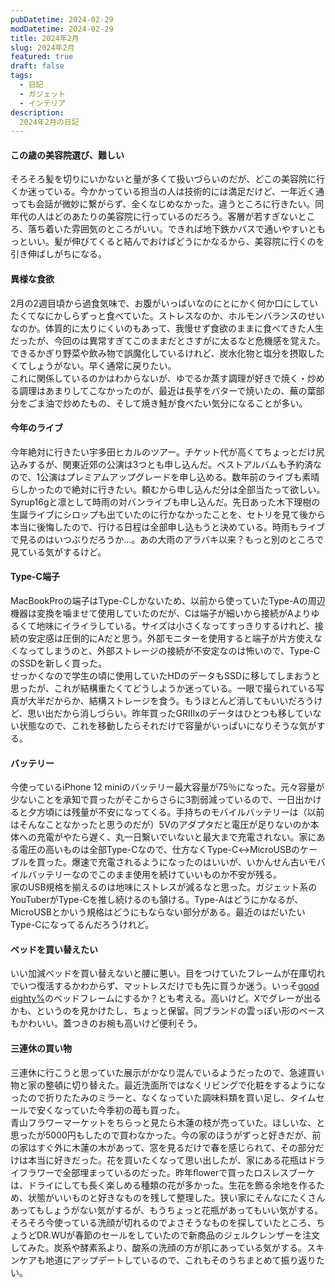 ```yaml
---
pubDatetime: 2024-02-29
modDatetime: 2024-02-29
title: 2024年2月
slug: 2024年2月
featured: true
draft: false
tags:
  - 日記
  - ガジェット
  - インテリア
description:
  2024年2月の日記
---
```


#### この歳の美容院選び、難しい
そろそろ髪を切りにいかないと量が多くて扱いづらいのだが、どこの美容院に行くか迷っている。今かかっている担当の人は技術的には満足だけど、一年近く通っても会話が微妙に繋がらず、全くなじめなかった。違うところに行きたい。同年代の人はどのあたりの美容院に行っているのだろう。客層が若すぎないところ、落ち着いた雰囲気のところがいい。できれば地下鉄かバスで通いやすいともっといい。髪が伸びてくると結んでおけばどうにかなるから、美容院に行くのを引き伸ばしがちになる。

#### 異様な食欲
2月の2週目頃から過食気味で、お腹がいっぱいなのにとにかく何か口にしていたくてなにかしらずっと食べていた。ストレスなのか、ホルモンバランスのせいなのか。体質的に太りにくいのもあって、我慢せず食欲のままに食べてきた人生だったが、今回のは異常すぎてこのままだとさすがに太るなと危機感を覚えた。できるかぎり野菜や飲み物で誤魔化しているけれど、炭水化物と塩分を摂取したくてしょうがない。早く通常に戻りたい。  
これに関係しているのかはわからないが、ゆでるか蒸す調理が好きで焼く・炒める調理はあまりしてこなかったのが、最近は長芋をバターで焼いたの、蕪の葉部分をごま油で炒めたもの、そして焼き鮭が食べたい気分になることが多い。

#### 今年のライブ
今年絶対に行きたい宇多田ヒカルのツアー。チケット代が高くてちょっとだけ尻込みするが、関東近郊の公演は3つとも申し込んだ。ベストアルバムも予約済なので、1公演はプレミアムアップグレードを申し込める。数年前のライブも素晴らしかったので絶対に行きたい。頼むから申し込んだ分は全部当たって欲しい。  
Syrup16gと凛として時雨の対バンライブも申し込んだ。先日あった木下理樹の生誕ライブにシロップも出ていたのに行かなかったことを、セトリを見て後から本当に後悔したので、行ける日程は全部申し込もうと決めている。時雨もライブで見るのはいつぶりだろうか…。あの大雨のアラバキ以来？もっと別のところで見ている気がするけど。

#### Type-C端子
MacBookProの端子はType-Cしかないため、以前から使っていたType-Aの周辺機器は変換を噛ませて使用していたのだが、Cは端子が細いから接続がAよりゆるくて地味にイライラしている。サイズは小さくなってすっきりするけれど、接続の安定感は圧倒的にAだと思う。外部モニターを使用すると端子が片方使えなくなってしまうのと、外部ストレージの接続が不安定なのは怖いので、Type-CのSSDを新しく買った。  
せっかくなので学生の頃に使用していたHDのデータもSSDに移してしまおうと思ったが、これが結構重たくてどうしようか迷っている。一眼で撮られている写真が大半だからか、結構ストレージを食う。もうほとんど消してもいいだろうけど、思い出だから消しづらい。昨年買ったGRⅢxのデータはひとつも移していない状態なので、これを移動したらそれだけで容量がいっぱいになりそうな気がする。

#### バッテリー
今使っているiPhone 12 miniのバッテリー最大容量が75％になった。元々容量が少ないことを承知で買ったがそこからさらに3割弱減っているので、一日出かけると夕方頃には残量が不安になってくる。手持ちのモバイルバッテリーは（以前はそんなことなかったと思うのだが）5Vのアダプタだと電圧が足りないのか本体への充電がやたら遅く、丸一日繋いでいないと最大まで充電されない。家にある電圧の高いものは全部Type-Cなので、仕方なくType-C↔MicroUSBのケーブルを買った。爆速で充電されるようになったのはいいが、いかんせん古いモバイルバッテリーなのでこのまま使用を続けていいものか不安が残る。  
家のUSB規格を揃えるのは地味にストレスが減るなと思った。ガジェット系のYouTuberがType-Cを推し続けるのも頷ける。Type-Aはどうにかなるが、MicroUSBとかいう規格はどうにもならない部分がある。最近のはだいたいType-Cになってるんだろうけれど。

#### ベッドを買い替えたい
いい加減ベッドを買い替えないと腰に悪い。目をつけていたフレームが在庫切れでいつ復活するかわからず、マットレスだけでも先に買うか迷う。いっそ[good eighty%](https://online.actus-interior.com/search/?brandCd=good_eighty_percent)のベッドフレームにするか？とも考える。高いけど。Xでグレーが出るかも、というのを見かけたし、ちょっと保留。同ブランドの雲っぽい形のベースもかわいい。蓋つきのお椀も高いけど便利そう。

#### 三連休の買い物
三連休に行こうと思っていた展示がかなり混んでいるようだったので、急遽買い物と家の整頓に切り替えた。最近洗面所ではなくリビングで化粧をするようになったので折りたたみのミラーと、なくなっていた調味料類を買い足し、タイムセールで安くなっていた今季初の苺も買った。  
青山フラワーマーケットをちらっと見たら木蓮の枝が売っていた。ほしいな、と思ったが5000円もしたので買わなかった。今の家のほうがずっと好きだが、前の家はすぐ外に木蓮の木があって、窓を見るだけで春を感じられて、その部分だけは本当に好きだった。花を買いたくなって思い出したが、家にある花瓶はドライフラワーで全部埋まっているのだった。昨年flowerで買ったロスレスブーケは、ドライにしても長く楽しめる種類の花が多かった。生花を飾る余地を作るため、状態がいいものと好きなものを残して整理した。狭い家にそんなにたくさんあってもしょうがない気がするが、もうちょっと花瓶があってもいい気がする。  
そろそろ今使っている洗顔が切れるのでよさそうなものを探していたところ、ちょうどDR.WUが春節のセールをしていたので新商品のジェルクレンザーを注文してみた。炭系や酵素系より、酸系の洗顔の方が肌にあっている気がする。スキンケアも地道にアップデートしているので、これもそのうちまとめて振り返りたい。  
